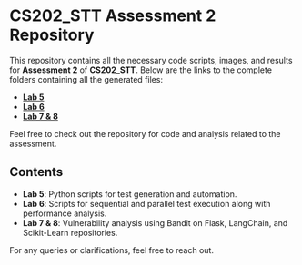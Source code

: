 # CS202_STT Assessment 2 Repository

This repository contains all the necessary code scripts, images, and results for **Assessment 2** of **CS202_STT**. Below are the links to the complete folders containing all the generated files:

- **[Lab 5](https://drive.google.com/drive/folders/1E7yJmwPxD7mRG67k3x-DohenCb432o1W?usp=drive_link)**
- **[Lab 6](https://drive.google.com/drive/folders/10z4r_VxXeqd0DlQdOrT-WCoyYBS5saEV?usp=drive_link)**
- **[Lab 7 & 8](https://drive.google.com/drive/folders/1P9nP84jwGBCFv3ZcOWl-Ffs0UQHTuMNt?usp=drive_link)**

Feel free to check out the repository for code and analysis related to the assessment.

## Contents
- **Lab 5**: Python scripts for test generation and automation.
- **Lab 6**: Scripts for sequential and parallel test execution along with performance analysis.
- **Lab 7 & 8**: Vulnerability analysis using Bandit on Flask, LangChain, and Scikit-Learn repositories.

For any queries or clarifications, feel free to reach out.

